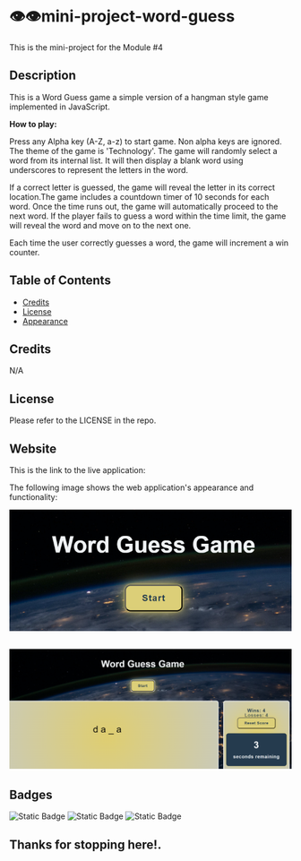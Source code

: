 # 👁️👁️mini-project-word-guess
This is the mini-project for the Module #4

## Description

This is a Word Guess game a simple version of a hangman style game implemented in JavaScript. 

**How to play:**

Press any Alpha key (A-Z, a-z) to start game. Non alpha keys are ignored. The theme of the game is 'Technology'. The game will randomly select a word from its internal list. It will then display a blank word using underscores to represent the letters in the word.

If a correct letter is guessed, the game will reveal the letter in its correct location.The game includes a countdown timer of 10 seconds for each word. Once the time runs out, the game will automatically proceed to the next word. If the player fails to guess a word within the time limit, the game will reveal the word and move on to the next one.

Each time the user correctly guesses a word, the game will increment a win counter.

## Table of Contents

- [Credits](#credits)
- [License](#license)
- [Appearance](#website)

## Credits

N/A

## License

Please refer to the LICENSE in the repo.

## Website
This is the link to the live application: 

The following image shows the web application's appearance and functionality:

![WORD-GUESS-MINI_PROJECT](/assets/img/app%20(2).png)

![WORD-GUESS-MINI_PROJECT](/assets/img/app%20(1).png)
---

## Badges

![Static Badge](https://img.shields.io/badge/HTML-25%25-lightgrey)
![Static Badge](https://img.shields.io/badge/CSS-25%25-blue)
![Static Badge](https://img.shields.io/badge/JAVASCRIPT-50%25-orange)

## Thanks for stopping here!.

